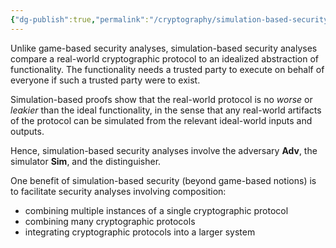 ```yaml
---
{"dg-publish":true,"permalink":"/cryptography/simulation-based-security/","noteIcon":"","created":"2024-07-13T01:18:21.567+08:00","updated":"2024-07-13T01:25:42.565+08:00"}
---
```


Unlike game-based security analyses, simulation-based security analyses compare a real-world cryptographic protocol to an idealized abstraction of functionality.
The functionality needs a trusted party to execute on behalf of everyone if such a trusted party were to exist.

Simulation-based proofs show that the real-world protocol is no *worse* or *leakier* than the ideal functionality, in the sense that any real-world artifacts of the protocol can be simulated from the relevant ideal-world inputs and outputs.

Hence, simulation-based security analyses involve the adversary **Adv**, the simulator **Sim**, and the distinguisher.

One benefit of simulation-based security (beyond game-based notions) is to facilitate security analyses involving composition:
- combining multiple instances of a single cryptographic protocol
- combining many cryptographic protocols
- integrating cryptographic protocols into a larger system
